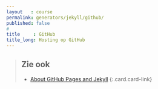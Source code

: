 ```yaml
---
layout   : course
permalink: generators/jekyll/github/
published: false
#
title     : GitHub
title_long: Hosting op GitHub
---
```


> Zie ook
> ---
> - [About GitHub Pages and Jekyll](https://help.github.com/articles/about-github-pages-and-jekyll/)
{:.card.card-link}
